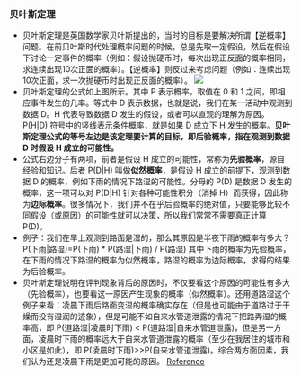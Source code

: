 ### 贝叶斯定理
- 贝叶斯定理是英国数学家贝叶斯提出的，当时的目标是要解决所谓【逆概率】问题。在前贝叶斯时代处理概率问题的时候，总是先取一定假设，然后在假设下讨论一定事件的概率（例如：假设抛硬币时，每次出现正反面的概率相同，求连续出现10次正面的概率）。【逆概率】则反过来考虑问题（例如：连续出现10次正面，求一次抛硬币时出现正反面的概率）。
![](https://github.com/wangyao049/-/blob/master/image/%E8%B4%9D%E5%8F%B6%E6%96%AF.jpeg)
- 贝叶斯定理的公式如上图所示。其中 P 表示概率，取值在 0 和 1 之间，即相应事件发生的几率。等式中 D 表示数据，也就是说，我们在某一活动中观测到数据 D。H 代表导致数据 D 发生的假设，或者可以直观的理解为原因。P(H|D) 符号中的竖线表示条件概率，就是如果 D 成立下 H 发生的概率。**贝叶斯定理公式的等号左边是该定理要计算的目标，即后验概率，指在观测到数据 D 时假设 H 成立的可能性。**
- 公式右边分子有两项，前者是假设 H 成立的可能性，常称为**先验概率**，源自经验和知识。后者 P(D|H) 叫做**似然概率**，是假设 H 成立的前提下，观测到数据 D 的概率，例如下雨的情况下路湿的可能性。分母的 P(D) 是数据 D 发生的概率，这一项可以对 P(D|H) 针对各种可能性积分（消掉 H）而获得，因此称为**边际概率**。很多情况下，我们并不在乎后验概率的绝对值，只要能够比较不同假设（或原因）的可能性就可以决策，所以我们常常不需要真正计算 P(D)。
- 例子：我们在早上观测到路面是湿的，那么其原因是半夜下雨的概率有多大？ P(下雨|路湿)=P(下雨) * P(路湿|下雨) / P(路湿) 其中下雨的概率为先验概率，在下雨的情况下路湿的概率为似然概率，路湿的概率为边际概率，求得的结果为后验概率。
- 贝叶斯定理说明在评判现象背后的原因时，不仅要看这个原因的可能性有多大（先验概率），也要看这一原因产生现象的概率（似然概率）。还用道路湿这个例子来看：凌晨下雨后路面变湿的概率确实存在（但是也可能由于道路过于干燥而没有湿润的迹象），但是可能不如自来水管道泄露的情况下把路弄湿的概率高，即 P(道路湿|凌晨时下雨) < P(道路湿|自来水管道泄露)，但是另一方面，凌晨时下雨的概率远大于自来水管道泄露的概率（至少在我居住的城市和小区是如此），即 P(凌晨时下雨)>>P(自来水管道泄露)。综合两方面因素，我们认为还是凌晨下雨是更加可能的原因。
[Reference](https://www.sohu.com/a/192969359_465975)
